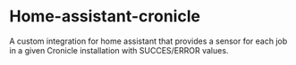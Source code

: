# Home-assistant-cronicle

A custom integration for home assistant that provides a sensor for each job in a given Cronicle installation with SUCCES/ERROR values.
